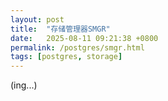 ```yaml
---
layout: post
title:  "存储管理器SMGR"
date:   2025-08-11 09:21:38 +0800
permalink: /postgres/smgr.html
tags: [postgres, storage]
---
```

(ing...)